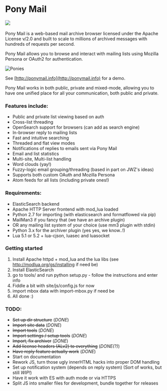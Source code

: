 # Pony Mail
<img src="https://github.com/Humbedooh/ponymail/blob/master/site/images/logo_large.png" align="left"/><br/><br/>
Pony Mail is a web-based mail archive browser
licensed under the Apache License v/2.0 and built to scale 
to millions of archived messages with hundreds of requests 
per second.

Pony Mail allows you to browse and interact with mailing lists 
using Mozilla Persona or OAuth2 for authentication.

![Ponies](https://github.com/Humbedooh/ponymail/blob/master/site/images/demo.png)

See [http://ponymail.info](http://ponymail.info) for a demo.

Pony Mail works in both public, private and mixed-mode, allowing you 
to have one unified place for all your communication, both public and 
private.

### Features include: ###
* Public and private list viewing based on auth
* Cross-list threading
* OpenSearch support for browsers (can add as search engine)
* In-browser reply to mailing lists
* Fast and intuitive searching
* Threaded and flat view modes
* Notifications of replies to emails sent via Pony Mail
* Email and list statistics
* Multi-site, Multi-list handling
* Word clouds (yay!)
* Fuzzy-logic email grouping/threading (based in part on JWZ's ideas)
* Supports both custom OAuth and Mozilla Persona
* Atom feeds for all lists (including private ones!)

### Requirements: ###

* ElasticSearch backend
* Apache HTTP Server frontend with mod_lua loaded
* Python 2.7 for importing (with elasticsearch and formatflowed via pip)
* MailMan3 if you fancy that (we have an archive plugin)
* OR any mailing list system of your choice (use mm3 plugin with stdin)
* Python 3.x for the archiver plugin (yes yes, we know..!)
* Lua 5.1 or 5.2 + lua-cjson, luasec and luasocket


### Getting started ###

1. Install Apache httpd + mod_lua and the lua libs (see http://modlua.org/gs/installing if need be)
2. Install ElasticSearch
3. go to tools/ and run python setup.py - follow the instructions and enter info
4. Fiddle a bit with site/js/config.js for now
5. import mbox data with import-mbox.py if need be
6. All done :)


### TODO: ###
* ~~Set up dir structure~~ (*DONE*)
* ~~Import site data~~ (*DONE*)
* ~~Import tools~~ (*DONE*)
* ~~Import settings / setup tools~~ (*DONE*)
* ~~Import, fix archiver~~ (*DONE*)
* ~~Add license headers (ALv2) to everything~~ (*DONE(?)*)
* ~~Have reply feature actually work~~ (*DONE*)
* Start on documentation
* Rework JS, turn those ugly innerHTML hacks into proper DOM handling
* Set up notification system (depends on reply system) (Sort of works, but still *WIP!*)
* Have it work with ES with auth mode or via HTTPS
* Split JS into smaller files for development, bundle together for releases

